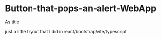 # Button-that-pops-an-alert-WebApp
As title

just a little tryout that I did in react/bootstrap/vite/typescript
